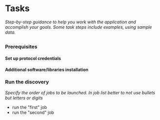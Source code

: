 # Tasks

_Step-by-step guidance to help you work with the application and accomplish your goals. Some task steps include examples, using sample data._

## <Discovery domain name>

### Prerequisites

#### Set up protocol credentials
#### Additional software/libraries installation

### Run the discovery

_Specify the order of jobs to be launched. In job list better to not use bullets but letters or digits_

+  run the "first" job
+  run the "second" job
